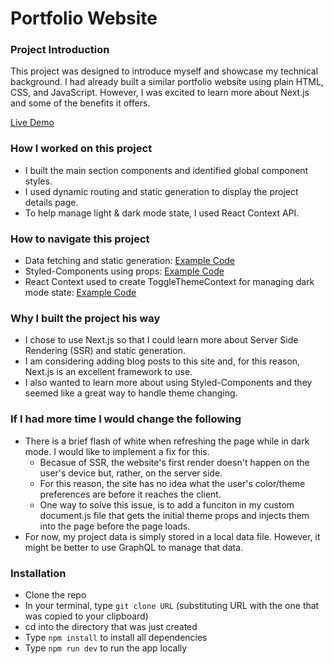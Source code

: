 # Portfolio Website 

### Project Introduction
This project was designed to introduce myself and showcase my technical background. I had already built a similar portfolio website using plain HTML, CSS, and JavaScript. However, I was excited to learn more about Next.js and some of the benefits it offers.

[Live Demo]()

### How I worked on this project
* I built the main section components and identified global component styles.
* I used dynamic routing and static generation to display the project details page.
* To help manage light & dark mode state, I used React Context API. 

### How to navigate this project
* Data fetching and static generation: [Example Code](https://github.com/markjager13/next-portfolio/blob/f4f0a6aa785ba497f6286cfaa8c47abc59ccb852/src/pages/project/%5Bpid%5D.js#L77)
* Styled-Components using props: [Example Code](https://github.com/markjager13/next-portfolio/blob/f4f0a6aa785ba497f6286cfaa8c47abc59ccb852/src/components/Projects/Projects.styled.js#L1)
* React Context used to create ToggleThemeContext for managing dark mode state: [Example Code](https://github.com/markjager13/next-portfolio/blob/f4f0a6aa785ba497f6286cfaa8c47abc59ccb852/src/context/ToggleThemeContext.js#L3)

### Why I built the project his way
* I chose to use Next.js so that I could learn more about Server Side Rendering (SSR) and static generation.
* I am considering adding blog posts to this site and, for this reason, Next.js is an excellent framework to use. 
* I also wanted to learn more about using Styled-Components and they seemed like a great way to handle theme changing. 

### If I had more time I would change the following
* There is a brief flash of white when refreshing the page while in dark mode. I would like to implement a fix for this.
  * Becasue of SSR, the website's first render doesn't happen on the user's device but, rather, on the server side. 
  * For this reason, the site has no idea what the user's color/theme preferences are before it reaches the client.
  * One way to solve this issue, is to add a funciton in my custom document.js file that gets the initial theme props and injects them into the page before the page loads.
* For now, my project data is simply stored in a local data file. However, it might be better to use GraphQL to manage that data.  

### Installation
* Clone the repo
* In your terminal, type `git clone URL` (substituting URL with the one that was copied to your clipboard)
* cd into the directory that was just created
* Type `npm install` to install all dependencies
* Type `npm run dev` to run the app locally


